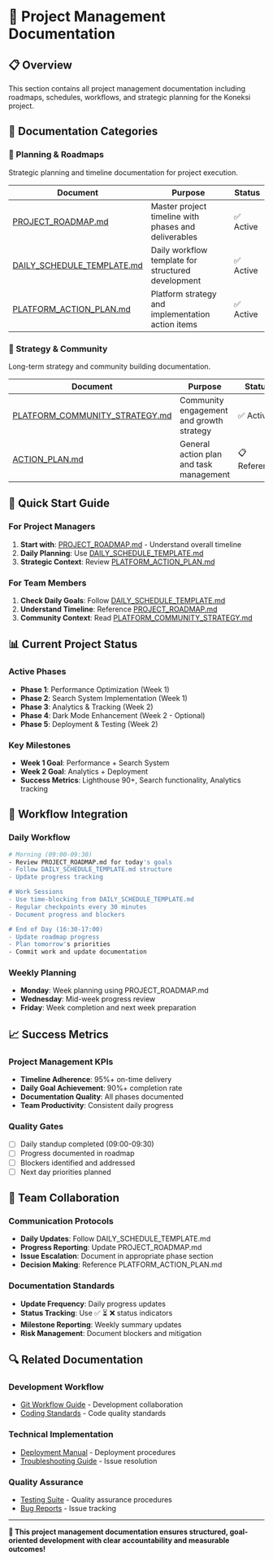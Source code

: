 # 🚀 Project Management Documentation

## 📋 Overview

This section contains all project management documentation including roadmaps, schedules, workflows, and strategic planning for the Koneksi project.

## 📁 Documentation Categories

### **📅 Planning & Roadmaps**

Strategic planning and timeline documentation for project execution.

| Document                                                   | Purpose                                              | Status    |
| ---------------------------------------------------------- | ---------------------------------------------------- | --------- |
| [PROJECT_ROADMAP.md](./PROJECT_ROADMAP.md)                 | Master project timeline with phases and deliverables | ✅ Active |
| [DAILY_SCHEDULE_TEMPLATE.md](./DAILY_SCHEDULE_TEMPLATE.md) | Daily workflow template for structured development   | ✅ Active |
| [PLATFORM_ACTION_PLAN.md](./PLATFORM_ACTION_PLAN.md)       | Platform strategy and implementation action items    | ✅ Active |

### **🎯 Strategy & Community**

Long-term strategy and community building documentation.

| Document                                                           | Purpose                                  | Status       |
| ------------------------------------------------------------------ | ---------------------------------------- | ------------ |
| [PLATFORM_COMMUNITY_STRATEGY.md](./PLATFORM_COMMUNITY_STRATEGY.md) | Community engagement and growth strategy | ✅ Active    |
| [ACTION_PLAN.md](./ACTION_PLAN.md)                                 | General action plan and task management  | 📋 Reference |

## 🎯 Quick Start Guide

### **For Project Managers**

1. **Start with**: [PROJECT_ROADMAP.md](./PROJECT_ROADMAP.md) - Understand overall timeline
2. **Daily Planning**: Use [DAILY_SCHEDULE_TEMPLATE.md](./DAILY_SCHEDULE_TEMPLATE.md)
3. **Strategic Context**: Review [PLATFORM_ACTION_PLAN.md](./PLATFORM_ACTION_PLAN.md)

### **For Team Members**

1. **Check Daily Goals**: Follow [DAILY_SCHEDULE_TEMPLATE.md](./DAILY_SCHEDULE_TEMPLATE.md)
2. **Understand Timeline**: Reference [PROJECT_ROADMAP.md](./PROJECT_ROADMAP.md)
3. **Community Context**: Read [PLATFORM_COMMUNITY_STRATEGY.md](./PLATFORM_COMMUNITY_STRATEGY.md)

## 📊 Current Project Status

### **Active Phases**

- **Phase 1**: Performance Optimization (Week 1)
- **Phase 2**: Search System Implementation (Week 1)
- **Phase 3**: Analytics & Tracking (Week 2)
- **Phase 4**: Dark Mode Enhancement (Week 2 - Optional)
- **Phase 5**: Deployment & Testing (Week 2)

### **Key Milestones**

- **Week 1 Goal**: Performance + Search System
- **Week 2 Goal**: Analytics + Deployment
- **Success Metrics**: Lighthouse 90+, Search functionality, Analytics tracking

## 🔄 Workflow Integration

### **Daily Workflow**

```bash
# Morning (09:00-09:30)
- Review PROJECT_ROADMAP.md for today's goals
- Follow DAILY_SCHEDULE_TEMPLATE.md structure
- Update progress tracking

# Work Sessions
- Use time-blocking from DAILY_SCHEDULE_TEMPLATE.md
- Regular checkpoints every 30 minutes
- Document progress and blockers

# End of Day (16:30-17:00)
- Update roadmap progress
- Plan tomorrow's priorities
- Commit work and update documentation
```

### **Weekly Planning**

- **Monday**: Week planning using PROJECT_ROADMAP.md
- **Wednesday**: Mid-week progress review
- **Friday**: Week completion and next week preparation

## 📈 Success Metrics

### **Project Management KPIs**

- **Timeline Adherence**: 95%+ on-time delivery
- **Daily Goal Achievement**: 90%+ completion rate
- **Documentation Quality**: All phases documented
- **Team Productivity**: Consistent daily progress

### **Quality Gates**

- [ ] Daily standup completed (09:00-09:30)
- [ ] Progress documented in roadmap
- [ ] Blockers identified and addressed
- [ ] Next day priorities planned

## 🤝 Team Collaboration

### **Communication Protocols**

- **Daily Updates**: Follow DAILY_SCHEDULE_TEMPLATE.md
- **Progress Reporting**: Update PROJECT_ROADMAP.md
- **Issue Escalation**: Document in appropriate phase section
- **Decision Making**: Reference PLATFORM_ACTION_PLAN.md

### **Documentation Standards**

- **Update Frequency**: Daily progress updates
- **Status Tracking**: Use ✅ ⏳ ❌ status indicators
- **Milestone Reporting**: Weekly summary updates
- **Risk Management**: Document blockers and mitigation

## 🔍 Related Documentation

### **Development Workflow**

- [Git Workflow Guide](../development/GIT_WORKFLOW_GUIDE.md) - Development collaboration
- [Coding Standards](../development/CODING_STANDARDS_PRETTIER.md) - Code quality standards

### **Technical Implementation**

- [Deployment Manual](../technical-guides/DEPLOY_MANUAL.md) - Deployment procedures
- [Troubleshooting Guide](../technical-guides/TROUBLESHOOTING_GUIDE.md) - Issue resolution

### **Quality Assurance**

- [Testing Suite](../testing-qa/BLOG_TESTING_SUITE.md) - Quality assurance procedures
- [Bug Reports](../testing-qa/BUG_FIXES_REPORT.md) - Issue tracking

---

**🎯 This project management documentation ensures structured, goal-oriented development with clear accountability and measurable outcomes!**
